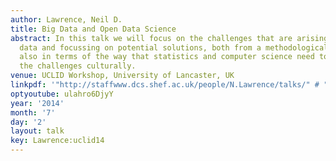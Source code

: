 ```yaml
---
author: Lawrence, Neil D.
title: Big Data and Open Data Science
abstract: In this talk we will focus on the challenges that are arising through big
  data and focussing on potential solutions, both from a methodological side, but
  also in terms of the way that statistics and computer science need to respond to
  the challenges culturally.
venue: UCLID Workshop, University of Lancaster, UK
linkpdf: '"http://staffwww.dcs.shef.ac.uk/people/N.Lawrence/talks/" # "opendata_uclid14.pdf"'
optyoutube: ulahro6DjyY
year: '2014'
month: '7'
day: '2'
layout: talk
key: Lawrence:uclid14
---
```

